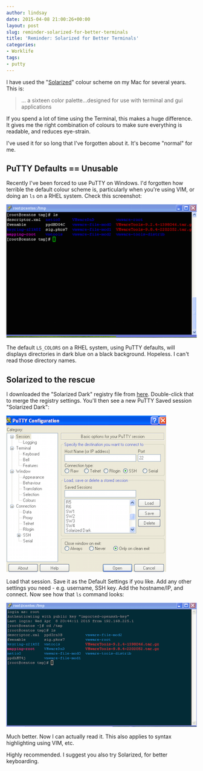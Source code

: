 ```yaml
---
author: lindsay
date: 2015-04-08 21:00:26+00:00
layout: post
slug: reminder-solarized-for-better-terminals
title: 'Reminder: Solarized for Better Terminals'
categories:
- Worklife
tags:
- putty
---
```


I have used the "[Solarized](http://ethanschoonover.com/solarized)" colour scheme on my Mac for several years. This is:


> ... a sixteen color palette...designed for use with terminal and gui applications


If you spend a lot of time using the Terminal, this makes a huge difference. It gives me the right combination of colours to make sure everything is readable, and reduces eye-strain.

I've used it for so long that I've forgotten about it. It's become "normal" for me.


## PuTTY Defaults == Unusable



Recently I've been forced to use PuTTY on Windows. I'd forgotten how terrible the default colour scheme is, particularly when you're using VIM, or doing an `ls` on a RHEL system. Check this screenshot:

[![putty_default](/assets/2015/04/putty_default.png)](/assets/2015/04/putty_default.png)

The default `LS_COLORS` on a RHEL system, using PuTTY defaults, will displays directories in dark blue on a black background. Hopeless. I can't read those directory names.



## Solarized to the rescue



I downloaded the "Solarized Dark" registry file from [here](https://github.com/brantb/solarized/blob/master/putty-colors-solarized/solarized_dark.reg). Double-click that to merge the registry settings. You'll then see a new PuTTY Saved session "Solarized Dark":

[![putty_sessions](/assets/2015/04/putty_sessions.png)](/assets/2015/04/putty_sessions.png)

Load that session. Save it as the Default Settings if you like. Add any other settings you need - e.g. username, SSH key. Add the hostname/IP, and connect. Now see how that `ls` command looks:

[![putty_solarized](/assets/2015/04/putty_solarized.png)](/assets/2015/04/putty_solarized.png)

Much better. Now I can actually read it. This also applies to syntax highlighting using VIM, etc.

Highly recommended. I suggest you also try Solarized, for better keyboarding.
